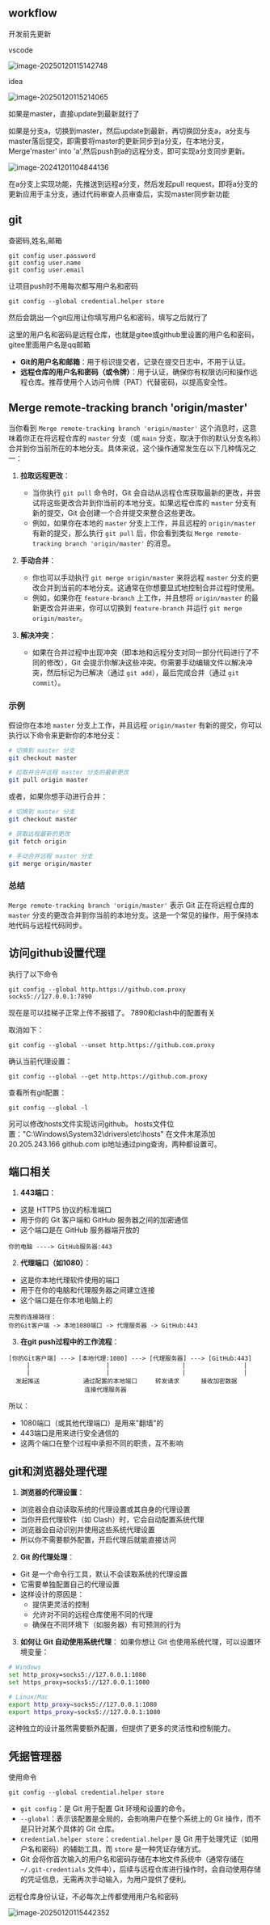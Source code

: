 

## workflow

开发前先更新

vscode

![image-20250120115142748](https://raw.githubusercontent.com/zhicbr/zhicbr.github.io/refs/heads/main/images//image-20250120115142748.png)

idea

![image-20250120115214065](https://raw.githubusercontent.com/zhicbr/zhicbr.github.io/refs/heads/main/images/image-20250120115214065.png)

如果是master，直接update到最新就行了

如果是分支a，切换到master，然后update到最新，再切换回分支a，a分支与master落后提交，即需要将master的更新同步到a分支，在本地分支，Merge'master' into 'a',然后push到a的远程分支，即可实现a分支同步更新。

![image-20241201104844136](https://raw.githubusercontent.com/zhicbr/zhicbr.github.io/refs/heads/main/images/image-20241201104844136.png)



在a分支上实现功能，先推送到远程a分支，然后发起pull request，即将a分支的更新应用于主分支，通过代码审查人员审查后，实现master同步新功能





## git

查密码,姓名,邮箱

```
git config user.password
git config user.name
git config user.email
```

让项目push时不用每次都写用户名和密码

```
git config --global credential.helper store

```

然后会跳出一个git应用让你填写用户名和密码，填写之后就行了

这里的用户名和密码是远程仓库，也就是gitee或github里设置的用户名和密码，gitee里面用户名是qq邮箱



- **Git的用户名和邮箱**：用于标识提交者，记录在提交日志中，不用于认证。
- **远程仓库的用户名和密码（或令牌）**：用于认证，确保你有权限访问和操作远程仓库。推荐使用个人访问令牌（PAT）代替密码，以提高安全性。



## Merge remote-tracking branch 'origin/master'

当你看到 `Merge remote-tracking branch 'origin/master'` 这个消息时，这意味着你正在将远程仓库的 `master` 分支（或 `main` 分支，取决于你的默认分支名称）合并到你当前所在的本地分支。具体来说，这个操作通常发生在以下几种情况之一：

1. **拉取远程更改**：
   - 当你执行 `git pull` 命令时，Git 会自动从远程仓库获取最新的更改，并尝试将这些更改合并到你当前的本地分支。如果远程仓库的 `master` 分支有新的提交，Git 会创建一个合并提交来整合这些更改。
   - 例如，如果你在本地的 `master` 分支上工作，并且远程的 `origin/master` 有新的提交，那么执行 `git pull` 后，你会看到类似 `Merge remote-tracking branch 'origin/master'` 的消息。

2. **手动合并**：
   - 你也可以手动执行 `git merge origin/master` 来将远程 `master` 分支的更改合并到当前的本地分支。这通常在你想要显式地控制合并过程时使用。
   - 例如，如果你在 `feature-branch` 上工作，并且想将 `origin/master` 的最新更改合并进来，你可以切换到 `feature-branch` 并运行 `git merge origin/master`。

3. **解决冲突**：
   - 如果在合并过程中出现冲突（即本地和远程分支对同一部分代码进行了不同的修改），Git 会提示你解决这些冲突。你需要手动编辑文件以解决冲突，然后标记为已解决（通过 `git add`），最后完成合并（通过 `git commit`）。

### 示例

假设你在本地 `master` 分支上工作，并且远程 `origin/master` 有新的提交，你可以执行以下命令来更新你的本地分支：

```bash
# 切换到 master 分支
git checkout master

# 拉取并合并远程 master 分支的最新更改
git pull origin master
```

或者，如果你想手动进行合并：

```bash
# 切换到 master 分支
git checkout master

# 获取远程最新的更改
git fetch origin

# 手动合并远程 master 分支
git merge origin/master
```

### 总结

`Merge remote-tracking branch 'origin/master'` 表示 Git 正在将远程仓库的 `master` 分支的更改合并到你当前的本地分支。这是一个常见的操作，用于保持本地代码与远程代码同步。







## 访问github设置代理

执行了以下命令

```
git config --global http.https://github.com.proxy socks5://127.0.0.1:7890
```

现在是可以挂梯子正常上传不报错了。     7890和clash中的配置有关

取消如下：

```
git config --global --unset http.https://github.com.proxy
```

确认当前代理设置：

````
git config --global --get http.https://github.com.proxy
````

查看所有git配置：

```
git config --global -l
```



另可以修改hosts文件实现访问github。
hosts文件位置："C:\Windows\System32\drivers\etc\hosts"
在文件末尾添加
20.205.243.166 github.com
ip地址通过ping查询，两种都设置可。





## 端口相关



1. **443端口**：

- 这是 HTTPS 协议的标准端口
- 用于你的 Git 客户端和 GitHub 服务器之间的加密通信
- 这个端口是在 GitHub 服务器端开放的

```plaintext
你的电脑 ----> GitHub服务器:443
```

2. **代理端口（如1080）**：

- 这是你本地代理软件使用的端口
- 用于在你的电脑和代理服务器之间建立连接
- 这个端口是在你本地电脑上的

```plaintext
完整的连接路径：
你的Git客户端 -> 本地1080端口 -> 代理服务器 -> GitHub:443
```

3. **在git push过程中的工作流程**：

```plaintext
[你的Git客户端] ---> [本地代理:1080] ---> [代理服务器] ---> [GitHub:443]
     |                     |                    |                |
     |                     |                    |                |
  发起推送            通过配置的本地端口     转发请求      接收加密数据
                     连接代理服务器
```

所以：

- 1080端口（或其他代理端口）是用来"翻墙"的
- 443端口是用来进行安全通信的
- 这两个端口在整个过程中承担不同的职责，互不影响

## git和浏览器处理代理

1. **浏览器的代理设置**：

- 浏览器会自动读取系统的代理设置或其自身的代理设置
- 当你开启代理软件（如 Clash）时，它会自动配置系统代理
- 浏览器会自动识别并使用这些系统代理设置
- 所以你不需要额外配置，开启代理后就能直接访问

2. **Git 的代理处理**：

- Git 是一个命令行工具，默认不会读取系统的代理设置
- 它需要单独配置自己的代理设置
- 这样设计的原因是：
  - 提供更灵活的控制
  - 允许对不同的远程仓库使用不同的代理
  - 确保在不同环境下（如服务器）有可预测的行为

3. **如何让 Git 自动使用系统代理**：
   如果你想让 Git 也使用系统代理，可以设置环境变量：

```bash
# Windows
set http_proxy=socks5://127.0.0.1:1080
set https_proxy=socks5://127.0.0.1:1080

# Linux/Mac
export http_proxy=socks5://127.0.0.1:1080
export https_proxy=socks5://127.0.0.1:1080
```

这种独立的设计虽然需要额外配置，但提供了更多的灵活性和控制能力。



## 凭据管理器

使用命令

```
git config --global credential.helper store 
```

- `git config`：是 Git 用于配置 Git 环境和设置的命令。
- `--global`：表示该配置是全局的，会影响用户在整个系统上的 Git 操作，而不是只针对某个具体的 Git 仓库。
- `credential.helper store`：`credential.helper` 是 Git 用于处理凭证（如用户名和密码）的辅助工具，而 `store` 是一种凭证存储方式。
- Git 会将你首次输入的用户名和密码存储在本地文件系统中（通常存储在 `~/.git-credentials` 文件中），后续与远程仓库进行操作时，会自动使用存储的凭证信息，无需再次手动输入，为用户提供了便利。

远程仓库身份认证，不必每次上传都使用用户名和密码

![image-20250120115442352](https://raw.githubusercontent.com/zhicbr/zhicbr.github.io/refs/heads/main/images/image-20250120115442352.png)